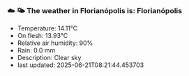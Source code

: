 ### ☁️ 🌤️  The weather in Florianópolis is: Florianópolis

- Temperature: 14.11°C
- On flesh: 13.93°C
- Relative air humidity: 90%
- Rain: 0.0 mm
- Description: Clear sky
- last updated: 2025-06-21T08:21:44.453703
